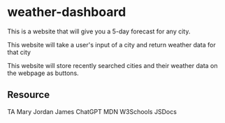 # weather-dashboard
This is a website that will give you a 5-day forecast for any city. 

This website will take a user's input of a city and return weather data for that city

This website will store recently searched cities and their weather data on the webpage as buttons. 

## Resource
TA Mary
Jordan
James
ChatGPT
MDN
W3Schools
JSDocs 